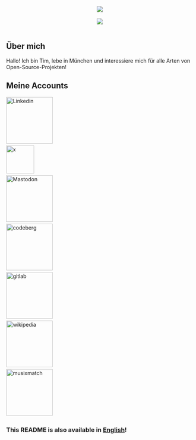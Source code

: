 <div align="center"> <img src="https://github-readme-stats-ochre-eta.vercel.app/api?username=Ein-Tim&show_icons=true&theme=white&include_all_commits=true"></div align="center"><br>

<div align="center"> <img src="https://komarev.com/ghpvc/?username=Ein-Tim"></div align="center"><br>

## Über mich

Hallo! Ich bin Tim, lebe in München und interessiere mich für alle Arten von Open-Source-Projekten!

## Meine Accounts

<a rel="me" href="https://www.linkedin.com/in/tim-einbeck-72651b27a" target="_blank">
<img src="https://github.com/corona-warn-app/cwa-website/assets/67682506/0f5fe630-f4d4-457c-b805-ab59e1ab06b3" width=125&style=for-the-badge&logo=Linkedin&logoColor=white alt=Linkedin style="margin-bottom: 5px;" /></a><br>

<a href="https://twitter.com/EinTim2" target="_blank">
<img src="https://github.com/corona-warn-app/cwa-website/assets/67682506/53c8014d-585d-4784-bdbe-8f5fe502cf76" width=75 alt=x style="margin-bottom: 5px;" /></a><br>

<a rel="me" href="https://det.social/web/@EinTim" target="_blank">
<img src="https://user-images.githubusercontent.com/67682506/171482566-94f75a41-cf80-4bc5-9b55-1b8af72528f0.png" width=125&style=for-the-badge&logo=Mastodon&logoColor=white alt=Mastodon style="margin-bottom: 5px;" /></a><br>

<a href="https://codeberg.org/Ein-Tim" target="_blank">
<img src=https://user-images.githubusercontent.com/67682506/114096263-c8806d00-98be-11eb-8357-b051c807bd39.png width=125&style=for-the-badge&logo=Codeberg&logoColor=white alt=codeberg style="margin-bottom: 5px;" /></a><br>

<a href="https://gitlab.com/Ein-Tim" target="_blank">
<img src=https://user-images.githubusercontent.com/67682506/113917166-28a0e180-97e1-11eb-9533-565aac271eef.png width=125&style=for-the-badge&logo=GitLab&logoColor=white alt=gitlab style="margin-bottom: 5px;" /></a><br>

<a href="https://de.wikipedia.org/wiki/Benutzer:Ein_Tim" target="_blank">
<img src=https://user-images.githubusercontent.com/67682506/210153955-328dbea4-5739-494f-9608-5ef8f7e049f7.png width=125&style=for-the-badge&logo=Wikipedia&logoColor=white alt=wikipedia style="margin-bottom: 5px;" /></a><br>

<a href="https://www.musixmatch.com/profile/3vUCAEfS2fck71W6Mxz239Sw6934LFbC7k1iT7hbfepvZ59jQia15HbTvh2G-YlQlIs-CWat1fL0eJKxrfUexqkuC6if6NRWhQmyGCGpsmR2VpBB4OCsYyUZBDd6HIQ8KZVKibxvK579fVxN0Z0LCdQ5cFCUh5vdJkDVuz-Df-I" target="_blank">
<img src=https://user-images.githubusercontent.com/67682506/197547039-b8ff0258-5579-47a3-b777-cca9b2bc71ae.png width=125&style=for-the-badge&logo=Musixmatch&logoColor=white alt=musixmatch style="margin-bottom: 5px;" /></a><br>

### This README is also available in [English](README_EN.md)!
